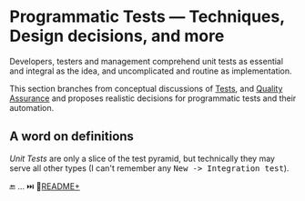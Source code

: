 # Programmatic Tests &mdash; Techniques, Design decisions, and more

Developers, testers and management comprehend unit tests as essential and integral as the idea, and uncomplicated and routine as implementation.

This section branches from conceptual discussions of [Tests](https://github.com/Kyriosity/read-write/tree/main/README+/software/tests), and [Quality Assurance](https://github.com/Kyriosity/read-write/tree/main/README+/software/QA) and proposes realistic decisions for programmatic tests and their automation.

## A word on definitions

_Unit Tests_ are only a slice of the test pyramid, but technically they may serve all other types (I can't remember any <kbd>New -> Integration test</kbd>).

🔚 ... ⏭️ 📂[README+](README+)
